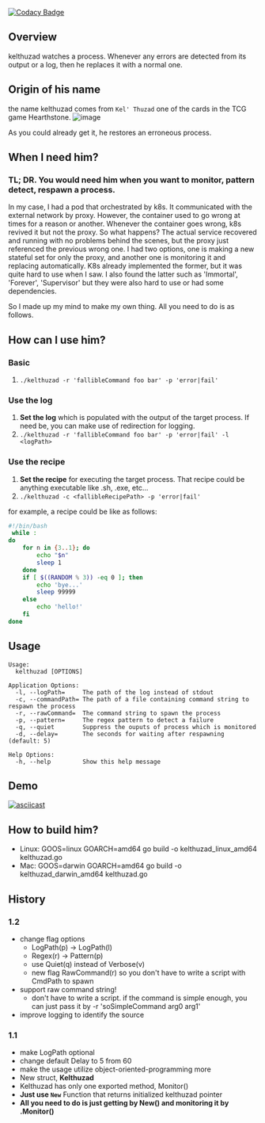[![Codacy Badge](https://api.codacy.com/project/badge/Grade/753a3a93a96e45149d7e19fb1639fcb7)](https://app.codacy.com/app/0xF4D3C0D3/kelthuzad?utm_source=github.com&utm_medium=referral&utm_content=0xF4D3C0D3/kelthuzad&utm_campaign=Badge_Grade_Dashboard)

## Overview
kelthuzad watches a process. Whenever any errors are detected from its output or a log, then he replaces it with a normal one.

## Origin of his name
the name kelthuzad comes from `Kel' Thuzad` one of the cards in the TCG game Hearthstone.
![image](https://user-images.githubusercontent.com/19762154/56653541-d08e7480-66c8-11e9-9241-dd67a480309f.png)

As you could already get it, he restores an erroneous process.

## When I need him?
### TL; DR. You would need him when you want to monitor, pattern detect, respawn a process.

In my case, I had a pod that orchestrated by k8s. It communicated with the external network by proxy. However, the container used to go wrong at times for a reason or another. Whenever the container goes wrong, k8s revived it but not the proxy. So what happens? The actual service recovered and running with no problems behind the scenes, but the proxy just referenced the previous wrong one. I had two options, one is making a new stateful set for only the proxy, and another one is monitoring it and replacing automatically. K8s already implemented the former, but it was quite hard to use when I saw. I also found the latter such as 'Immortal', 'Forever', 'Supervisor' but they were also hard to use or had some dependencies.

So I made up my mind to make my own thing. All you need to do is as follows.

## How can I use him?
### Basic
1. `./kelthuzad -r 'fallibleCommand foo bar' -p 'error|fail'`

### Use the log
1. **Set the log** which is populated with the output of the target process. If need be, you can make use of redirection for logging.
2. `./kelthuzad -r 'fallibleCommand foo bar' -p 'error|fail' -l <logPath>`

### Use the recipe
1. **Set the recipe** for executing the target process. That recipe could be anything executable like .sh, .exe, etc...
2. `./kelthuzad -c <fallibleRecipePath> -p 'error|fail'`

for example, a recipe could be like as follows:
```sh
#!/bin/bash
 while :
do
    for n in {3..1}; do
        echo "$n"
        sleep 1
    done
    if [ $((RANDOM % 3)) -eq 0 ]; then
        echo 'bye...'
        sleep 99999
    else
        echo 'hello!'
    fi
done
```


## Usage
```
Usage:
  kelthuzad [OPTIONS]

Application Options:
  -l, --logPath=     The path of the log instead of stdout
  -c, --commandPath= The path of a file containing command string to respawn the process
  -r, --rawCommand=  The command string to spawn the process
  -p, --pattern=     The regex pattern to detect a failure
  -q, --quiet        Suppress the ouputs of process which is monitored
  -d, --delay=       The seconds for waiting after respawning (default: 5)

Help Options:
  -h, --help         Show this help message
```

## Demo
[![asciicast](https://asciinema.org/a/242769.svg)](https://asciinema.org/a/242769)

## How to build him?
- Linux: GOOS=linux GOARCH=amd64 go build -o kelthuzad_linux_amd64 kelthuzad.go
- Mac: GOOS=darwin GOARCH=amd64 go build -o kelthuzad_darwin_amd64 kelthuzad.go

## History
### 1.2
- change flag options
    - LogPath(p) -> LogPath(l)
    - Regex(r) -> Pattern(p)
    - use Quiet(q) instead of Verbose(v)
    - new flag RawCommand(r) so you don't have to write a script with CmdPath to spawn 
- support raw command string!
    - don't have to write a script. if the command is simple enough, you can just pass it by -r 'soSimpleCommand arg0 arg1' 
- improve logging to identify the source

### 1.1
- make LogPath optional
- change default Delay to 5 from 60
- make the usage utilize object-oriented-programming more
- New struct, **Kelthuzad**
- Kelthuzad has only one exported method, Monitor()
- **Just use `New`** Function that returns initialized kelthuzad pointer
- **All you need to do is just getting by New() and monitoring it by .Monitor()**
